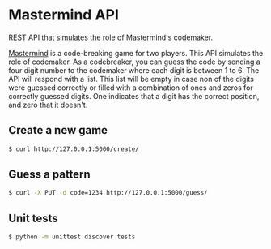 # Mastermind API

REST API that simulates the role of Mastermind's codemaker.

[Mastermind](https://en.wikipedia.org/wiki/Mastermind_(board_game)) is a code-breaking game for two players. This API simulates the role of codemaker. As a codebreaker, you can guess the code by sending a four digit number to the codemaker where each digit is between 1 to 6. The API will respond with a list. This list will be empty in case non of the digits were guessed correctly or filled with a combination of ones and zeros for correctly guessed digits. One indicates that a digit has the correct position, and zero that it doesn't.

## Create a new game

```bash
$ curl http://127.0.0.1:5000/create/
```

## Guess a pattern

```bash
$ curl -X PUT -d code=1234 http://127.0.0.1:5000/guess/
```

## Unit tests

```bash
$ python -m unittest discover tests
```

